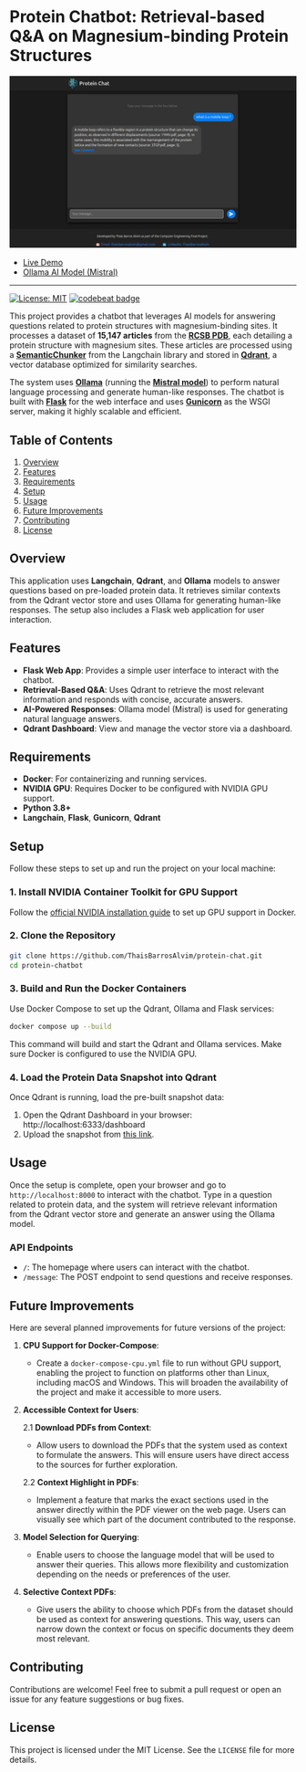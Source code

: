 # Protein Chatbot: Retrieval-based Q&A on Magnesium-binding Protein Structures

[![](https://raw.githubusercontent.com/ThaisBarrosAlvim/protein-chat/main/src/static/protein-chat-webpage.png)](https://github.com/ThaisBarrosAlvim/protein-chat)

* [Live Demo](http://protein-chat.space)
* [Ollama AI Model (Mistral)](https://ollama.ai)
-----------------

[![License: MIT](https://img.shields.io/badge/License-MIT-yellow.svg)](https://opensource.org/licenses/MIT)
[![codebeat badge](https://codebeat.co/badges/22def691-1b91-4fa4-86fa-8791769512ee)](https://codebeat.co/projects/github-com-thaisbarrosalvim-protein-chat-main)

This project provides a chatbot that leverages AI models for answering questions related to protein structures with magnesium-binding sites. It processes a dataset of **15,147 articles** from the **[RCSB PDB](https://www.rcsb.org/)**, each detailing a protein structure with magnesium sites. These articles are processed using a **[SemanticChunker](https://api.python.langchain.com/en/latest/text_splitter/langchain_experimental.text_splitter.SemanticChunker.html)** from the Langchain library and stored in **[Qdrant](https://qdrant.tech)**, a vector database optimized for similarity searches.

The system uses **[Ollama](https://ollama.com/)** (running the **[Mistral model](https://ollama.com/library/mistral)**) to perform natural language processing and generate human-like responses. The chatbot is built with **[Flask](https://github.com/pallets/flask)** for the web interface and uses **[Gunicorn](https://github.com/benoitc/gunicorn)** as the WSGI server, making it highly scalable and efficient.

## Table of Contents
1. [Overview](#overview)
2. [Features](#features)
3. [Requirements](#requirements)
4. [Setup](#setup)
5. [Usage](#usage)
6. [Future Improvements](#future-improvements)
7. [Contributing](#contributing)
8. [License](#license)

## Overview

This application uses **Langchain**, **Qdrant**, and **Ollama** models to answer questions based on pre-loaded protein data. It retrieves similar contexts from the Qdrant vector store and uses Ollama for generating human-like responses. The setup also includes a Flask web application for user interaction.

## Features

- **Flask Web App**: Provides a simple user interface to interact with the chatbot.
- **Retrieval-Based Q&A**: Uses Qdrant to retrieve the most relevant information and responds with concise, accurate answers.
- **AI-Powered Responses**: Ollama model (Mistral) is used for generating natural language answers.
- **Qdrant Dashboard**: View and manage the vector store via a dashboard.

## Requirements

- **Docker**: For containerizing and running services.
- **NVIDIA GPU**: Requires Docker to be configured with NVIDIA GPU support.
- **Python 3.8+**
- **Langchain**, **Flask**, **Gunicorn**, **Qdrant**

## Setup

Follow these steps to set up and run the project on your local machine:

### 1. Install NVIDIA Container Toolkit for GPU Support

Follow the [official NVIDIA installation guide](https://docs.nvidia.com/datacenter/cloud-native/container-toolkit/latest/install-guide.html#installation) to set up GPU support in Docker.

### 2. Clone the Repository

```bash
git clone https://github.com/ThaisBarrosAlvim/protein-chat.git
cd protein-chatbot
```

### 3. Build and Run the Docker Containers

Use Docker Compose to set up the Qdrant, Ollama and Flask services:

```bash
docker compose up --build
```

This command will build and start the Qdrant and Ollama services. Make sure Docker is configured to use the NVIDIA GPU.

### 4. Load the Protein Data Snapshot into Qdrant

Once Qdrant is running, load the pre-built snapshot data:

1. Open the Qdrant Dashboard in your browser: http://localhost:6333/dashboard
2. Upload the snapshot from [this link](https://drive.google.com/file/d/1hIyoOOxhoHKSah_76MdKLhAvTPhxfhQy/view?usp=sharing).


## Usage

Once the setup is complete, open your browser and go to `http://localhost:8000` to interact with the chatbot. Type in a question related to protein data, and the system will retrieve relevant information from the Qdrant vector store and generate an answer using the Ollama model.

### API Endpoints

- `/`: The homepage where users can interact with the chatbot.
- `/message`: The POST endpoint to send questions and receive responses.

## Future Improvements

Here are several planned improvements for future versions of the project:

1. **CPU Support for Docker-Compose**:
    - Create a `docker-compose-cpu.yml` file to run without GPU support, enabling the project to function on platforms other than Linux, including macOS and Windows. This will broaden the availability of the project and make it accessible to more users.

2. **Accessible Context for Users**:

   2.1 **Download PDFs from Context**:
    - Allow users to download the PDFs that the system used as context to formulate the answers. This will ensure users have direct access to the sources for further exploration.

   2.2 **Context Highlight in PDFs**:
    - Implement a feature that marks the exact sections used in the answer directly within the PDF viewer on the web page. Users can visually see which part of the document contributed to the response.

3. **Model Selection for Querying**:
    - Enable users to choose the language model that will be used to answer their queries. This allows more flexibility and customization depending on the needs or preferences of the user.

4. **Selective Context PDFs**:
    - Give users the ability to choose which PDFs from the dataset should be used as context for answering questions. This way, users can narrow down the context or focus on specific documents they deem most relevant.

## Contributing

Contributions are welcome! Feel free to submit a pull request or open an issue for any feature suggestions or bug fixes.

## License

This project is licensed under the MIT License. See the `LICENSE` file for more details.
